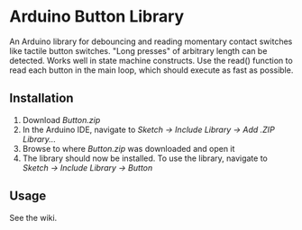 # Arduino Button Library

An Arduino library for debouncing and reading momentary contact switches like tactile button switches.  "Long presses" of arbitrary length can be detected. Works well in state machine constructs.  Use the read() function to read each button in the main loop, which should execute as fast as possible.

## Installation

1. Download _Button.zip_
2. In the Arduino IDE, navigate to _Sketch → Include Library → Add .ZIP Library..._
3. Browse to where _Button.zip_ was downloaded and open it
4. The library should now be installed. To use the library, navigate to _Sketch → Include Library → Button_

## Usage

See the wiki.
